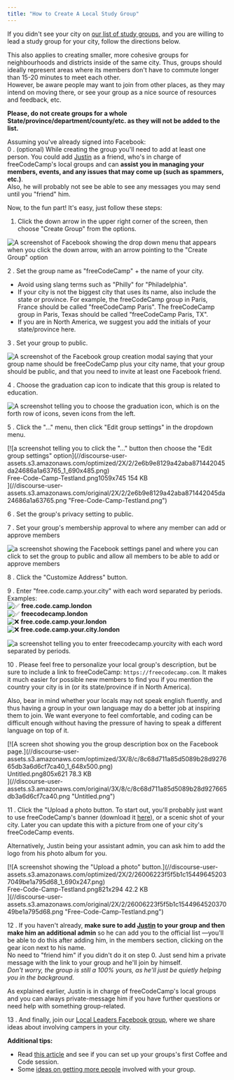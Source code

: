 ```yaml
---
title: "How to Create A Local Study Group"
---
```


If you didn't see your city on [our list of study groups](https://www.freecodecamp.com/study-group-directory/), and you are willing to lead a study group for your city, follow the directions below.

This also applies to creating smaller, more cohesive groups for neighbourhoods and districts inside of the same city. Thus, groups should ideally represent areas where its members don't have to commute longer than 15-20 minutes to meet each other.  
However, be aware people may want to join from other places, as they may intend on moving there, or see your group as a nice source of resources and feedback, etc.

**Please, do not create groups for a whole State/province/department/county/etc. as they will not be added to the list.**

Assuming you've already signed into Facebook:  
0 . (optional) While creating the group you'll need to add at least one person. You could add [Justin](https://www.facebook.com/FCC.GroupChancellor) as a friend, who's in charge of freeCodeCamp's local groups and can **assist you in managing your members, events, and any issues that may come up (such as spammers, etc.)**.  
Also, he will probably not see be able to see any messages you may send until you "friend" him.

Now, to the fun part! It's easy, just follow these steps:

1.  Click the down arrow in the upper right corner of the screen, then choose "Create Group" from the options.

![A screenshot of Facebook showing the drop down menu that appears when you click the down arrow, with an arrow pointing to the "Create Group" option](//discourse-user-assets.s3.amazonaws.com/original/2X/9/9b58a494046871476342efb4b2e8d09426f7f9e3.png)  

2 . Set the group name as "freeCodeCamp" + the name of your city.

*   Avoid using slang terms such as "Philly" for "Philadelphia".
*   If your city is not the biggest city that uses its name, also include the state or province. For example, the freeCodeCamp group in Paris, France should be called "freeCodeCamp Paris". The freeCodeCamp group in Paris, Texas should be called "freeCodeCamp Paris, TX".
*   If you are in North America, we suggest you add the initials of your state/province here.

3 . Set your group to public.

![A screenshot of the Facebook group creation modal saying that your group name should be freeCodeCamp plus your city name, that your group should be public, and that you need to invite at least one Facebook friend.](//discourse-user-assets.s3.amazonaws.com/original/3X/e/4/e49fe1e0a5b675c80dc4313252a5f92fd866472c.png)  

4 . Choose the graduation cap icon to indicate that this group is related to education.

![A screenshot telling you to choose the graduation icon, which is on the forth row of icons, seven icons from the left.](//discourse-user-assets.s3.amazonaws.com/original/2X/f/fc5d4406b8e794fb973178aeffb281d8e344fea4.png)  

5 . Click the "..." menu, then click "Edit group settings" in the dropdown menu.

<div class="lightbox-wrapper">[![a screenshot telling you to click the "..." button then choose the "Edit group settings" option](//discourse-user-assets.s3.amazonaws.com/optimized/2X/2/2e6b9e8129a42aba871442045da24686a1a63765_1_690x485.png)

<div class="meta"><span class="filename">Free-Code-Camp-Testland.png</span><span class="informations">1059x745 154 KB</span><span class="expand"></span></div>](//discourse-user-assets.s3.amazonaws.com/original/2X/2/2e6b9e8129a42aba871442045da24686a1a63765.png "Free-Code-Camp-Testland.png") </div>

6 . Set the group's privacy setting to public.

7 . Set your group's membership approval to where any member can add or approve members

![a screenshot showing the Facebook settings panel and where you can click to set the group to public and allow all members to be able to add or approve members](//discourse-user-assets.s3.amazonaws.com/original/3X/6/a/6a2735dbb63f052109e06a21baf64d5e818e2dbc.png)  

8 . Click the "Customize Address" button.

9 . Enter "free.code.camp.your.city" with each word separated by periods.  
Examples:  
![:white_check_mark:](https://forum.freecodecamp.com/images/emoji/emoji_one/white_check_mark.png?v=3 ":white_check_mark:") **free.code.camp.london**  
![:white_check_mark:](https://forum.freecodecamp.com/images/emoji/emoji_one/white_check_mark.png?v=3 ":white_check_mark:") **freecodecamp.london**  
![:x:](https://forum.freecodecamp.com/images/emoji/emoji_one/x.png?v=3 ":x:") **free.code.camp.your.london**  
![:x:](https://forum.freecodecamp.com/images/emoji/emoji_one/x.png?v=3 ":x:") **free.code.camp.your.city.london**

![a screenshot telling you to enter freecodecamp.yourcity with each word separated by periods.](//discourse-user-assets.s3.amazonaws.com/original/2X/b/b06ad3f1b9d91f9dd9aba828bdd699677725d130.png)  

10 . Please feel free to personalize your local group's description, but be sure to include a link to freeCodeCamp: `https://freecodecamp.com`. It makes it much easier for possible new members to find you if you mention the country your city is in (or its state/province if in North America).

Also, bear in mind whether your locals may not speak english fluently, and thus having a group in your own language may do a better job at inspiring them to join. We want everyone to feel comfortable, and coding can be difficult enough without having the pressure of having to speak a different language on top of it.

<div class="lightbox-wrapper">[![A screen shot showing you the group description box on the Facebook page.](//discourse-user-assets.s3.amazonaws.com/optimized/3X/8/c/8c68d711a85d5089b28d927665db3a6d6cf7ca40_1_648x500.png)

<div class="meta"><span class="filename">Untitled.png</span><span class="informations">805x621 78.3 KB</span><span class="expand"></span></div>](//discourse-user-assets.s3.amazonaws.com/original/3X/8/c/8c68d711a85d5089b28d927665db3a6d6cf7ca40.png "Untitled.png") </div>

11 . Click the "Upload a photo button. To start out, you'll probably just want to use freeCodeCamp's banner (download it [here](https://github.com/FreeCodeCamp/wiki/blob/master/deprecated%20wiki/images/FCC-FBbanner.png)), or a scenic shot of your city. Later you can update this with a picture from one of your city's freeCodeCamp events.

Alternatively, Justin being your assistant admin, you can ask him to add the logo from his photo album for you.

<div class="lightbox-wrapper">[![A screenshot showing the "Upload a photo" button.](//discourse-user-assets.s3.amazonaws.com/optimized/2X/2/26006223f5f5b1c154496452037049be1a795d68_1_690x247.png)

<div class="meta"><span class="filename">Free-Code-Camp-Testland.png</span><span class="informations">821x294 42.2 KB</span><span class="expand"></span></div>](//discourse-user-assets.s3.amazonaws.com/original/2X/2/26006223f5f5b1c154496452037049be1a795d68.png "Free-Code-Camp-Testland.png") </div>

12 . If you haven't already, **make sure to add [Justin](https://www.facebook.com/FCC.GroupChancellor) to your group and then make him an additional admin** so he can add you to the official list —you'll be able to do this after adding him, in the members section, clicking on the gear icon next to his name.  
No need to "friend him" if you didn't do it on step 0\. Just send him a private message with the link to your group and he'll join by himself.  
_Don't worry, the group is still a 100% yours, as he'll just be quietly helping you in the background._

As explained earlier, Justin is in charge of freeCodeCamp's local groups and you can always private-message him if you have further questions or need help with something group-related.

13 . And finally, join our [Local Leaders Facebook group](https://www.facebook.com/groups/freecodecampers/), where we share ideas about involving campers in your city.  

**Additional tips:**

*   Read [this article](https://medium.freecodecamp.com/jump-start-your-local-campsite-with-coffee-and-code-a8d1a57d30e#) and see if you can set up your groups's first Coffee and Code session.
*   Some [ideas on getting more people](https://medium.freecodecamp.com/growth-hacking-your-free-code-camp-group-8cf76300a5d1#) involved with your group.
